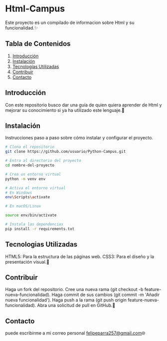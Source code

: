 # Html-Campus


Este proyecto es un compilado de informacion sobre Html y su funcionalidad.✨

## Tabla de Contenidos

1. [Introducción](#introducción)
2. [Instalación](#instalación)
3. [Tecnologías Utilizadas](#tecnologíasUtilizadas)
4. [Contribuir](#contribuir)
5. [Contacto](#contacto)

## Introducción

Con este repositorio busco dar una guía de quien quiera aprender de Html y mejorar su conocimiento si ya ha utilizado este lenguaje.🎨

## Instalación

Instrucciones paso a paso sobre cómo instalar y configurar el proyecto.

```sh
# Clona el repositorio
git clone https://github.com/usuario/Python-Campus.git

# Entra al directorio del proyecto
cd nombre-del-proyecto

# Crea un entorno virtual 
python -m venv env

# Activa el entorno virtual
# En Windows
env\Scripts\activate

# En macOS/Linux

source env/bin/activate

# Instala las dependencias
pip install -r requirements.txt
```
## Tecnologias Utilizadas
HTML5: Para la estructura de las páginas web. CSS3: Para el diseño y la presentación visual.🔨




## Contribuir
Haga un fork del repositorio. Cree una nueva rama (git checkout -b feature-nueva-funcionalidad). Haga commit de sus cambios (git commit -m 'Añadir nueva funcionalidad'). Haga push a la rama (git push origin feature-nueva-funcionalidad). Abra una solicitud de pull en GitHub.🔧

 ## Contacto
puede escribirme a mi correo personal felipeparra257@gmail.com🌐
